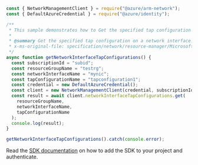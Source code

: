 ```javascript
const { NetworkManagementClient } = require("@azure/arm-network");
const { DefaultAzureCredential } = require("@azure/identity");

/**
 * This sample demonstrates how to Get the specified tap configuration on a network interface.
 *
 * @summary Get the specified tap configuration on a network interface.
 * x-ms-original-file: specification/network/resource-manager/Microsoft.Network/stable/2021-08-01/examples/NetworkInterfaceTapConfigurationGet.json
 */
async function getNetworkInterfaceTapConfigurations() {
  const subscriptionId = "subid";
  const resourceGroupName = "testrg";
  const networkInterfaceName = "mynic";
  const tapConfigurationName = "tapconfiguration1";
  const credential = new DefaultAzureCredential();
  const client = new NetworkManagementClient(credential, subscriptionId);
  const result = await client.networkInterfaceTapConfigurations.get(
    resourceGroupName,
    networkInterfaceName,
    tapConfigurationName
  );
  console.log(result);
}

getNetworkInterfaceTapConfigurations().catch(console.error);
```

Read the [SDK documentation](https://github.com/Azure/azure-sdk-for-js/blob/%40azure%2Farm-network_28.0.0/sdk/network/arm-network/README.md) on how to add the SDK to your project and authenticate.

